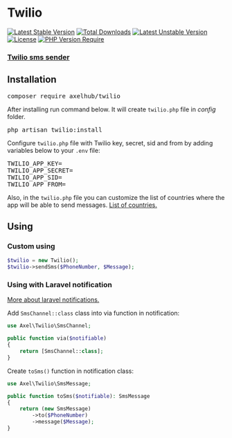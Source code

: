 # Twilio

[![Latest Stable Version](http://poser.pugx.org/axelhub/twilio/v)](https://packagist.org/packages/axelhub/twilio) [![Total Downloads](http://poser.pugx.org/axelhub/twilio/downloads)](https://packagist.org/packages/axelhub/twilio) [![Latest Unstable Version](http://poser.pugx.org/axelhub/twilio/v/unstable)](https://packagist.org/packages/axelhub/twilio) [![License](http://poser.pugx.org/axelhub/twilio/license)](https://packagist.org/packages/axelhub/twilio) [![PHP Version Require](http://poser.pugx.org/axelhub/twilio/require/php)](https://packagist.org/packages/axelhub/twilio)

### [Twilio sms sender](https://github.com/axeldeploy/twilio)

## Installation

<pre>composer require axelhub/twilio</pre>

After installing run command below. It will create `twilio.php` file in <i>config</i> folder.
<pre>php artisan twilio:install</pre>

Configure `twilio.php` file with Twilio key, secret, sid and from by adding variables below to your `.env` file:
<pre>
TWILIO_APP_KEY=
TWILIO_APP_SECRET=
TWILIO_APP_SID=
TWILIO_APP_FROM=
</pre>
Also, in the `twilio.php` file you can customize the list of countries where the app will be able to send messages.
[List of countries.](https://www.twilio.com/guidelines/regulatory)

## Using

### Custom using

```php
$twilio = new Twilio();
$twilio->sendSms($PhoneNumber, $Message);
```

### Using with Laravel notification

[More about laravel notifications.](https://laravel.com/docs/notifications)

Add `SmsChannel::class` class into via function in notification:

```php
use Axel\Twilio\SmsChannel;

public function via($notifiable)
{
    return [SmsChannel::class];
}
```

Create `toSms()` function in notification class:

```php
use Axel\Twilio\SmsMessage;

public function toSms($notifiable): SmsMessage
{
    return (new SmsMessage)
        ->to($PhoneNumber)
        ->message($Message);
}
```
